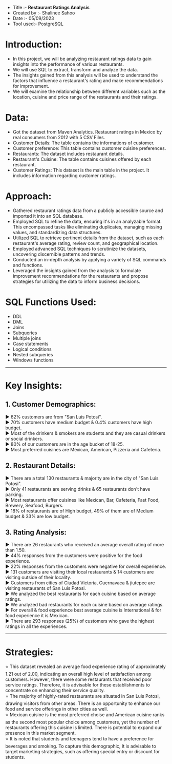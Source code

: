 * Title :-        **Restaurant Ratings Analysis**
* Created by :-   Shalinee Sahoo
* Date :-         05/09/2023
* Tool used:-     PostgreSQL

# Introduction:
* In this project, we will be analyzing restaurant ratings data to gain insights into the performance of various restaurants.
* We will use SQL to extract, transform and analyze the data.
* The insights gained from this analysis will be used to understand the factors that influence a restaurant's rating and make recommendations for improvement.
* We will examine the relationship between different variables such as the location, cuisine and price range of the restaurants and their ratings.
  
# Data:
* Got the dataset from Maven Analytics. Restaurant ratings in Mexico by real consumers from 2012 with 5 CSV Files.
* Customer Details: The table contains the informations of customer.
* Customer preference: This table contains customer cuisine preferences.
* Restaurants: The dataset includes restaurant details.
* Restaurant's Cuisine: The table contains cuisines offered by each restaurant.
* Customer Ratings: This dataset is the main table in the project. It includes information regarding customer ratings.

# Approach:
* Gathered restaurant ratings data from a publicly accessible source and imported it into an SQL database.
* Employed SQL to refine the data, ensuring it's in an analyzable format. This encompassed tasks like eliminating duplicates, managing missing values, and standardizing data structures.
* Utilized SQL to retrieve pertinent details from the dataset, such as each restaurant's average rating, review count, and geographical location.
* Employed advanced SQL techniques to scrutinize the datasets, uncovering discernible patterns and trends.
* Conducted an in-depth analysis by applying a variety of SQL commands and functions.
* Leveraged the insights gained from the analysis to formulate improvement recommendations for the restaurants and propose strategies for utilizing the data to inform business decisions.

# SQL Functions Used:
* DDL
* DML
* Joins
* Subqueries
* Multiple joins
* Case statements
* Logical conditions
* Nested subqueries
* Windows functions

-------------------------------------
# Key Insights:
## 1. Customer Demographics: 
► 62% customers are from "San Luis Potosi".<br>
► 70% customers have medium budget & 0.4% customers have high budget.<br>
► Most of the drinkers & smokers are students and they are casual drinkers or social drinkers.<br>
► 80% of our customers are in the age bucket of 18-25.<br>
► Most preferred cuisines are Mexican, American, Pizzeria and Cafeteria.

## 2. Restaurant Details: 
► There are a total 130 restaurants & majority are in the city of "San Luis Potosi".<br>
► Only 41 restaurants are serving drinks & 65 restaurants don't have parking.<br>
► Most restaurants offer cuisines like Mexican, Bar, Cafeteria, Fast Food, Brewery, Seafood, Burgers.<br>
► 18% of restaurants are of High budget, 49% of them are of Medium budget & 33% are low budget.

## 3. Rating Analysis: 
► There are 26 restaurants who received an average overall rating of more than 1.50.<br>
► 44% responses from the customers were positive for the food experience.<br>
► 22% responses from the customers were negative for overall experience.<br>
► 131 customers are visiting their local restaurants & 14 customers are visiting outside of their locality.<br>
► Customers from cities of Ciudad Victoria, Cuernavaca & jiutepec are visiting restaurants of San Luis Potosi.<br>
► We analyzed the best restaurants for each cuisine based on average ratings.<br>
► We analyzed bad restaurants for each cuisine based on average ratings.<br>
► For overall & food experience best average cuisine is International & for food experience it is Mexican.<br>
► There are 293 responses (25%) of customers who gave the highest ratings in all the experiences.

--------------------------------
# Strategies:
⭐ This dataset revealed an average food experience rating of approximately 1.21 out of 2.00, indicating an overall high level of satisfaction among customers. However, there were some restaurants that received 
poor service ratings. Therefore, it is advisable for these establishments to concentrate on enhancing their service quality.<br>
⭐ The majority of highly-rated restaurants are situated in San Luis Potosi, drawing visitors from other areas. There is an opportunity to enhance our food and service offerings in other cities as well.<br>
⭐ Mexican cuisine is the most preferred choise and American cuisine ranks as the second most popular choice among customers, yet the number of restaurants offering this cuisine is limited. There is potential to 
expand our presence in this market segment.<br>
⭐ It is noted that students and teenagers tend to have a preference for beverages and smoking. To capture this demographic, It is advisable to target marketing strategies, such as offering special entry or discount for students.
